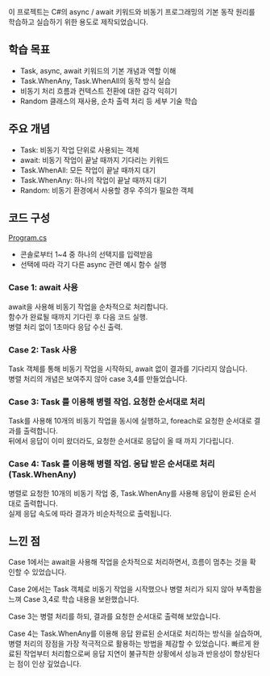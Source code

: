 

이 프로젝트는 C#의 async / await 키워드와 비동기 프로그래밍의 기본 동작 원리를 학습하고 실습하기 위한 용도로 제작되었습니다.

## 학습 목표

- Task, async, await 키워드의 기본 개념과 역할 이해  
- Task.WhenAny, Task.WhenAll의 동작 방식 실습  
- 비동기 처리 흐름과 컨텍스트 전환에 대한 감각 익히기  
- Random 클래스의 재사용, 순차 출력 처리 등 세부 기술 학습

## 주요 개념

- Task: 비동기 작업 단위로 사용되는 객체  
- await: 비동기 작업이 끝날 때까지 기다리는 키워드  
- Task.WhenAll: 모든 작업이 끝날 때까지 대기  
- Task.WhenAny: 하나의 작업이 끝날 때까지 대기  
- Random: 비동기 환경에서 사용할 경우 주의가 필요한 객체

## 코드 구성

[Program.cs](./Program.cs)

- 콘솔로부터 1~4 중 하나의 선택지를 입력받음  
- 선택에 따라 각기 다른 async 관련 예시 함수 실행

### Case 1: await 사용

await을 사용해 비동기 작업을 순차적으로 처리합니다.  
함수가 완료될 때까지 기다린 후 다음 코드 실행.  
병렬 처리 없이 1초마다 응답 수신 출력.

### Case 2: Task 사용

Task 객체를 통해 비동기 작업을 시작하되, await 없이 결과를 기다리지 않습니다.  
병렬 처리의 개념은 보여주지 않아 case 3,4를 만들었습니다.

### Case 3: Task 를 이용해 병렬 작업. 요청한 순서대로 처리

Task를 사용해 10개의 비동기 작업을 동시에 실행하고, foreach로 요청한 순서대로 결과를 출력합니다.  
뒤에서 응답이 이미 왔더라도, 요청한 순서대로 응답이 올 때 까지 기다립니다.

### Case 4: Task 를 이용해 병렬 작업. 응답 받은 순서대로 처리 (Task.WhenAny)

병렬로 요청한 10개의 비동기 작업 중, Task.WhenAny를 사용해 응답이 완료된 순서대로 출력합니다.  
실제 응답 속도에 따라 결과가 비순차적으로 출력됩니다.

## 느낀 점

Case 1에서는 await을 사용해 작업을 순차적으로 처리하면서, 흐름이 멈추는 것을 확인할 수 있었습니다. 

Case 2에서는 Task 객체로 비동기 작업을 시작했으나 병렬 처리가 되지 않아 부족함을 느껴 Case 3,4로 학습 내용을 보완했습니다.

Case 3는 병렬 처리를 하되, 결과를 요청한 순서대로 출력해 보았습니다.

Case 4는 Task.WhenAny를 이용해 응답 완료된 순서대로 처리하는 방식을 실습하며, 병렬 처리의 장점을 가장 적극적으로 활용하는 방법을 체감할 수 있었습니다.
빠르게 완료된 작업부터 처리함으로써 응답 지연이 불규칙한 상황에서 성능과 반응성이 향상된다는 점이 인상 깊었습니다.
